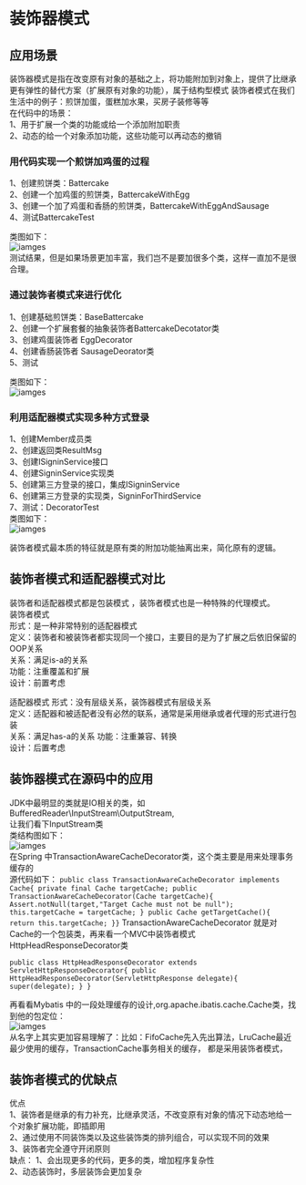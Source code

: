 # 装饰器模式  
## 应用场景  
装饰器模式是指在改变原有对象的基础之上，将功能附加到对象上，提供了比继承更有弹性的替代方案（扩展原有对象的功能），属于结构型模式
装饰者模式在我们生活中的例子：煎饼加蛋，蛋糕加水果，买房子装修等等  
在代码中的场景：  
1、用于扩展一个类的功能或给一个添加附加职责  
2、动态的给一个对象添加功能，这些功能可以再动态的撤销  

### 用代码实现一个煎饼加鸡蛋的过程  
1、创建煎饼类：Battercake  
2、创建一个加鸡蛋的煎饼类，BattercakeWithEgg  
3、创建一个加了鸡蛋和香肠的煎饼类，BattercakeWithEggAndSausage  
4、测试BattercakeTest  

类图如下：  
![iamges](http://git.gupaoedu.com/caowen/pattern/blob/master/decorator/image/V1%E7%89%88%E6%9C%AC%E7%9A%84%E7%85%8E%E9%A5%BC%E7%B1%BB%E5%9B%BE.jpg)  
测试结果，但是如果场景更加丰富，我们岂不是要加很多个类，这样一直加不是很合理。  

### 通过装饰者模式来进行优化  
1、创建基础煎饼类：BaseBattercake  
2、创建一个扩展套餐的抽象装饰者BattercakeDecotator类  
3、创建鸡蛋装饰者 EggDecorator  
4、创建香肠装饰者 SausageDeorator类  
5、测试  

类图如下：  
![iamges](http://git.gupaoedu.com/caowen/pattern/blob/master/decorator/image/V2%E7%89%88%E6%9C%AC%E7%9A%84%E7%85%8E%E9%A5%BC%E7%B1%BB%E5%9B%BE.jpg)  

### 利用适配器模式实现多种方式登录  
1、创建Member成员类  
2、创建返回类ResultMsg  
3、创建ISigninService接口  
4、创建SigninService实现类  
5、创建第三方登录的接口，集成ISigninService  
6、创建第三方登录的实现类，SigninForThirdService  
7、测试：DecoratorTest  
类图如下：  
![iamges](http://git.gupaoedu.com/caowen/pattern/blob/master/decorator/image/%E8%A3%85%E9%A5%B0%E8%80%85%E5%AE%9E%E7%8E%B0%E7%AC%AC%E4%B8%89%E6%96%B9%E7%99%BB%E5%BD%95.jpg)  

装饰者模式最本质的特征就是原有类的附加功能抽离出来，简化原有的逻辑。  

## 装饰者模式和适配器模式对比  
装饰者和适配器模式都是包装模式 ，装饰者模式也是一种特殊的代理模式。    
装饰者模式  
形式：是一种非常特别的适配器模式  
定义：装饰者和被装饰者都实现同一个接口，主要目的是为了扩展之后依旧保留的OOP关系  
关系：满足is-a的关系  
功能：注重覆盖和扩展  
设计：前置考虑  

适配器模式
形式：没有层级关系，装饰器模式有层级关系  
定义：适配器和被适配者没有必然的联系，通常是采用继承或者代理的形式进行包装  
关系：满足has-a的关系
功能：注重兼容、转换  
设计：后置考虑  

## 装饰器模式在源码中的应用  
JDK中最明显的类就是IO相关的类，如BufferedReader\InputStream\OutputStream,  
让我们看下InputStream类  
类结构图如下：  
![iamges](http://git.gupaoedu.com/caowen/pattern/blob/master/decorator/image/InputStream%E7%B1%BB%E5%9B%BE.jpg)  
在Spring 中TransactionAwareCacheDecorator类，这个类主要是用来处理事务缓存的  
源代码如下：
`public class TransactionAwareCacheDecorator implements Cache{
    private final Cache targetCache;
    public TransactionAwareCacheDecorator(Cache targetCache){
        Assert.notNull(target,"Target Cache must not be null");
        this.targetCache = targetCache;
        }
        public Cache getTargetCache(){
            return this.targetCache;
        }}`
 TransactionAwareCacheDecorator 就是对Cache的一个包装类，再来看一个MVC中装饰者模式HttpHeadResponseDecorator类
 
 `public class HttpHeadResponseDecorator extends ServletHttpResponseDecorator{
    public HttpHeadResponseDecorator(ServletHttpResponse delegate){
        super(delegate);
        }
        }`
        
再看看Mybatis 中的一段处理缓存的设计,org.apache.ibatis.cache.Cache类，找到他的包定位：  
![iamges](http://git.gupaoedu.com/caowen/pattern/blob/master/decorator/image/cache%E5%8C%85.jpg)  
从名字上其实更加容易理解了：比如：FifoCache先入先出算法，LruCache最近最少使用的缓存，TransactionCache事务相关的缓存，
都是采用装饰者模式，

## 装饰者模式的优缺点  
优点  
1、装饰者是继承的有力补充，比继承灵活，不改变原有对象的情况下动态地给一个对象扩展功能，即插即用  
2、通过使用不同装饰类以及这些装饰类的排列组合，可以实现不同的效果  
3、装饰者完全遵守开闭原则  
缺点：
1、会出现更多的代码，更多的类，增加程序复杂性  
2、动态装饰时，多层装饰会更加复杂  
